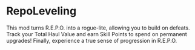 # RepoLeveling
This mod turns R.E.P.O. into a rogue-lite, allowing you to build on defeats. Track your Total Haul Value and earn Skill Points to spend on permanent upgrades! Finally, experience a true sense of progression in R.E.P.O.
